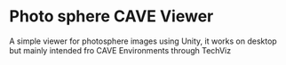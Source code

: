 # Photo sphere CAVE Viewer

A simple viewer for photosphere images using Unity, it works on desktop but mainly intended fro CAVE Environments through TechViz
